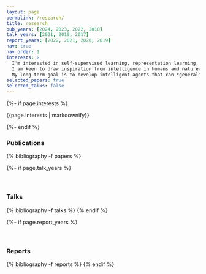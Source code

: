 ```yaml
---
layout: page
permalink: /research/
title: research
pub_years: [2024, 2023, 2022, 2018]
talk_years: [2021, 2019, 2017]
report_years: [2022, 2021, 2020, 2019]
nav: true
nav_order: 1
interests: >
  I'm interested in self-supervised learning, representation learning, curiosity-based exploration, and leveraging internet-scale models and data.
  I am keen to draw inspiration from intelligence in humans and nature---especially as a goal-post rather than a blueprint.
  My long-term goal is to develop intelligent agents that can *generalize* and *continually adapt* as robustly and efficiently as humans do, allowing them to be *safely* deployed in the real world.
selected_papers: true
selected_talks: false
---
```


<div class="publications">

{%- if page.interests %}

<p>{{page.interests | markdownify}}</p>
{%- endif %}

<h3>Publications</h3>
{% bibliography -f papers %}

{%- if page.talk_years %}
<br><br><br>

<h3>Talks</h3>
{% bibliography -f talks %}
{% endif %}

{%- if page.report_years %}
<br><br><br>

<h3>Reports</h3>
{% bibliography -f reports %}
{% endif %}

</div>
